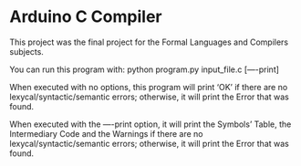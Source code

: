 # Arduino C Compiler

This project was the final project for the Formal Languages and Compilers subjects. 

You can run this program with:
python program.py input_file.c [—-print]

When executed with no options, this program will print ‘OK’ if there are no lexycal/syntactic/semantic errors; otherwise, it will print the Error that was found.

When executed with the —-print option, it will print the Symbols’ Table, the Intermediary Code and the Warnings if there are no lexycal/syntactic/semantic errors;  otherwise, it will print the Error that was found.
